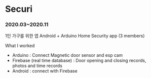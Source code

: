 # Securi
### 2020.03~2020.11
1인 가구를 위한  앱
Android + Arduino Home Security app (3 members)

What I worked
- Arduino : Connect Magnetic door sensor and esp cam
- Firebase (real time database) : Door opening and closing records, photos and time records
- Android : connect with Firebase
